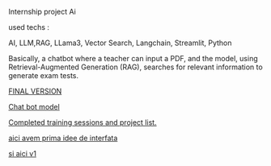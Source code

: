 Internship project Ai 

used techs :

AI, LLM,RAG, LLama3, Vector Search, Langchain, Streamlit, Python 

Basically, a chatbot where a teacher can input a PDF, and the model, using Retrieval-Augmented Generation (RAG), searches for relevant information to generate exam tests.

[FINAL VERSION](v2.py)

[Chat bot model](basic.py)


[Completed training sessions and project list.](Training-Soft31-2024.pdf)


[aici avem prima idee de interfata](cute-interface.py)

[si aici v1 ](v1.py)

